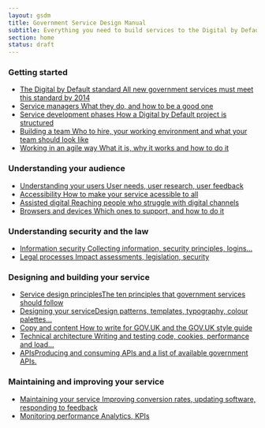 ```yaml
---
layout: gsdm
title: Government Service Design Manual
subtitle: Everything you need to build services to the Digital by Default standard
section: home
status: draft
---
```


<!--
<div class="guides-intro">
  <p>
  The <a href="http://publications.cabinetoffice.gov.uk/digital/">Government Digital Strategy</a> sets out how government will redesign its digital services to make them so straightforward and convenient that all those who can use them prefer to do, by meeting the new <a href="/digital-by-default">Digital by default service standard</a>.
  </p>
  <p>
  All central government departments are committed to fulfilling the actions laid out in the Government Digital Strategy.  This manual provides help and guidance in how to meet the standard.
  </p>
  <p>
    Doing this requires working in a very different way from before...
  </p>
</div>

<div class="home-page-hero"> 
  <a href="/digital-by-default/">
  <p>Find out what you need to do to build services that meet the government's Digital by Default standard</p> 
  <img src="/assets/images/DbD-kitemark.png" alt="Digital by Default standard" />
  </a>
</div>


<div class="home-page-promos">
  <div>
    <h2>Service development</h2>
    <p>Learn how to sucessfully bring your service through the four main phases of development</p>
    <p class="action"><a href="guides-and-toolkits/phases">Find out more</a></p>
  </div>
  <div>
    <h2>Design principles</h2>
    <p>Ten principles to help you design and build great Digital by Default public services.</p>
    <p class="action"><a href="https://www.gov.uk/designprinciples">Read the principles</a></p>
  </div>
  <div>
    <h2>Working in an agile way</h2>
    <p>Learn how to iterate your service rapidly in response to user feedback.</p>
    <p class="action"><a href="/guides-and-toolkits/working-in-an-agile-way/">Learn about agile</a></p>
  </div>
</div>
-->

<!--

<div class="home-page-promos">
  <div>
    <h3>Service managers</h3>
    <p>What they do, and how to be a good one</p>
  </div>
  <div>
    <h3>Developing your service</h3>
    <p>How a Digital by Default project is structured</p>
  </div>
  <div>
    <h3>Building your team</h3>
    <p>The skills and working environment you'll need</p>
  </div>
</div>
-->

<div class="hero topic">
  <h3>Getting started</h3>
  <ul>
      <li><a href="/digital-by-default"><span class="title">The Digital by Default standard</span><span class="description">  All new government services must meet this standard by 2014</span></a></li>
      <li><a href="/guides-and-toolkits/building-a-team/servicemanager.html"><span class="title">Service managers</span><span class="description">  What they do, and how to be a good one</span></a></li>
      <li><a href="/guides-and-toolkits/phases"><span class="title">Service development phases</span><span class="description">  How a Digital by Default project is structured</span></a></li>
      <li><a href="/guides-and-toolkits/building-a-team/"><span class="title">Building a team</span><span class="description">  Who to hire, your working environment and what your team should look like</span></a></li>
      <li><a href="/guides-and-toolkits/working-in-an-agile-way/"><span class="title">Working in an agile way</span><span class="description">  What it is, why it works and how to do it</span></a></li>
      <!--
      <li><a href="/guides-and-toolkits/tools-and-services/"><span class="title">Useful tools and services</span><span class="description">  For sharing code, blogging, managing projects, analytics and more</span></a></li>
      -->
  </ul>
</div>
<div class="topic">
<h3>Understanding your audience</h3>
  <ul>
      <li><a href="/guides-and-toolkits/understanding-your-users/"><span class="title">Understanding your users</span><span class="description">  User needs, user research, user feedback</span></a></li>
      <li><a href="/guides-and-toolkits/accessibility"><span class="title">Accessibility</span><span class="description">  How to make your service acessible to all</span></a></li>
      <li><a href="/guides-and-toolkits/assisted-digital"><span class="title">Assisted digital</span><span class="description">  Reaching people who struggle with digital channels</span></a></li>
      <li><a href="/guides-and-toolkits/designing-your-service/browsercompatibility.html"><span class="title">Browsers and devices</span><span class="description">  Which ones to support, and how to do it</span></a></li>
  </ul>
</div>
<div class="topic">
<h3>Understanding security and the law</h3>
<ul>
    <!--<li><a href=""><span class="title">Identity assurance</span><span class="description">  What it is and how to design for it</span></a></li>-->
    <li><a href="/guides-and-toolkits/information-security"><span class="title">Information security</span><span class="description">  Collecting information, security principles, logins...</span></a></li>
    <li><a href="/guides-and-toolkits/legal-processes"><span class="title">Legal processes</span><span class="description"> Impact assessments, legislation, security</span></a></li>
</ul>
</div>
<div class="topic">
<h3>Designing and building your service</h3>
  <ul>
    <li><a href="/guides-and-toolkits/designing-your-service/designprinciples.html"><span class="title">Service design principles</span><span class="description">The ten principles that government services should follow</span></a></li>
    <li><a href="/guides-and-toolkits/designing-your-service"><span class="title">Designing your service</span><span class="description">Design patterns, templates, typography, colour palettes...</span></a></li>
    <li><a href="/guides-and-toolkits/copy-and-content"><span class="title">Copy and content</span><span class="description">  How to write for GOV.UK and the GOV.UK style guide</span></a></li>
      <li><a href="/guides-and-toolkits/technical-architecture"><span class="title">Technical architecture</span><span class="description">  Writing and testing code, cookies, performance and load...</span></a></li>
      <li><a href="/guides-and-toolkits/apis/"><span class="title">APIs</span><span class="description">Producing and consuming APIs and a list of available government APIs.</span></a></li>
      <!--<li><a href="/guides-and-toolkits/apis"><span class="title">Using open source</span><span class="description">Lorem ipsum</span></a></li>-->
    </ul>
</div>
<div class="topic">
<h3>Maintaining and improving your service</h3>
  <ul>
      <li><a href="/guides-and-toolkits/maintaining-services"><span class="title">Maintaining your service</span><span class="description">  Improving conversion rates, updating software,  responding to feedback</span></a></li>
      <li><a href="/guides-and-toolkits/monitoring-performance"><span class="title">Monitoring performance</span><span class="description">  Analytics, KPIs</span></a></li>
  </ul>
</div>
